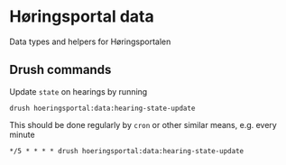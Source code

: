# Høringsportal data

Data types and helpers for Høringsportalen

## Drush commands

Update `state` on hearings by running

```
drush hoeringsportal:data:hearing-state-update
```

This should be done regularly by `cron` or other similar means,
e.g. every minute

```
*/5 * * * * drush hoeringsportal:data:hearing-state-update
```
